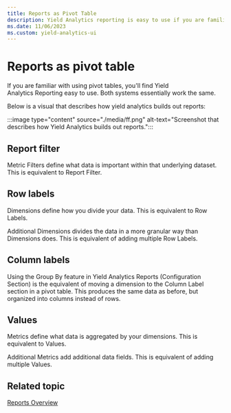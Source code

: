 ```yaml
---
title: Reports as Pivot Table
description: Yield Analytics reporting is easy to use if you are familiar with using pivot tables. Both systems essentially work the same way.
ms.date: 11/06/2023
ms.custom: yield-analytics-ui
---
```


# Reports as pivot table

If you are familiar with using pivot tables, you'll find Yield Analytics Reporting easy to use. Both systems essentially work the same.

Below is a visual that describes how yield analytics builds out reports:

:::image type="content" source="./media/ff.png" alt-text="Screenshot that describes how Yield Analytics builds out reports.":::

## Report filter

Metric Filters define what data is important within that underlying dataset. This is equivalent to Report Filter.

## Row labels

Dimensions define how you divide your data. This is equivalent to Row Labels.

Additional Dimensions divides the data in a more granular way than Dimensions does. This is equivalent of adding multiple Row Labels.

## Column labels

Using the Group By feature in Yield Analytics Reports (Configuration Section) is the equivalent of moving a dimension to the Column Label section in a pivot table. This produces the same data as before, but organized into columns instead of rows.

## Values

Metrics define what data is aggregated by your dimensions. This is equivalent to Values.

Additional Metrics add additional data fields. This is equivalent of adding multiple Values.

## Related topic

[Reports Overview](./reports-overview.md)
